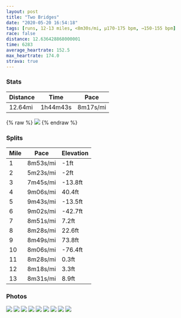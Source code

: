 ```yaml
---
layout: post
title: "Two Bridges"
date: "2020-05-20 16:54:18"
tags: [runs, 12-13 miles, <8m30s/mi, μ170-175 bpm, →150-155 bpm]
race: false
distance: 12.636428868000001
time: 6283
average_heartrate: 152.5
max_heartrate: 174.0
strava: true
---
```


### Stats

| Distance | Time | Pace |
|----------|------|------|
|12.64mi|1h44m43s|8m17s/mi|

{% raw %}
<img src='https://maps.googleapis.com/maps/api/staticmap?maptype=roadmap&path=enc:kcwwF`ksbMtBuFdAiDjA_AhAS|@cBb@IDo@j@YzBeD~Co@h@c@fAoBbAa@f@G`A\h@yAtBcAb@_B~@w@Ra@@a@dEs@w@o@DMg@_Ac@MI]bJZ`@lAA^j@@`@PMFnB`@MJj[|@~WzC|BFr@oBb@m@zEzBh@?p@fBv@p@p@EANPR|u@nc@i@EpG~B\Xn@xAlEtC~@|@rA`Bv@Zb@d@Lt@fB`@f@b@Jf@lFnDfApApBnAnAvA`A^tDdE|@v@xAdA|AcB|@eCHs@|Aa@xEdC\Z|@@d@l@r@c@CT^TpB_@`Ab@z@[vBoBbDwEVGlBkD~DoEhA}Af@_BlAmAh@kAd@UdB{CdAm@t@_BjEgFlEqGNu@lE_F|BwCjJsMWW@oEH[G}AJQK[BaBHg@W{@F[t@g@l@aAn@uCHeBAWKCF_HOwA^mAMiBJqCPk@IiAdB]ZTRa@hBHJeADyDz@iPFkEKcALc@OsATcCK{BJ@Vu@LmBKqC`@yKNaHH}EBgI{@yIAoBOm@WOYcDqEoCiCsEo@e@uC~CsAr@ATg@V_@r@m@`@[t@gA~@u@`CCxAm@`DmB|CxAhCgBjBkChEoA`AqEbAoDtA{BE_BBiGp@sCo@cADm@]e@VGMIu@ZmBDkBYyACgAZyAT}ACu@TyDCk@q@OUE_@`@k@bC_AlB}@jF_@j@i@vBIrAJfAo@|@y@lB@j@Ur@Dd@CV{@rCClA]fA[hC]r@Bp@o@dBs@tEYf@wAvFBf@]~A_@l@qBdMeAxA_@vCwA~HkA`C}@tFk@fAw@tFAdAg@bCWTkAnEY`DUr@QjE_BvDBtAa@b@cAhCOfCc@pBw@l@KZO`Di@bDWh@EzASnAqCxIqB?aEoAc@PgD}AqBmCaAWUH_Am@CKLCm@s@wAm@i@m@uAe@aAuAcE}BSBcCuCkA_@iAmA}@]qCgDm@GOw@cA_@uDeAo@F{Aq@FNOEi@g@gA\q@[uAKeARy@]}Cf@iA}AeCyAOJk@vBk@r@_DVyCe@_DiAsBDEa@eCUyCkAuAb@eAQKEeBOk@^w@DwBWqAs@sCSgBk@k@e@mBXe@QmAf@qA?mCcB{Ax@a@Ow@LyA{AuA?NHq@m@sADu@E{Bq@}ACk@z@?b@]x@&key=AIzaSyC1MId7bFpkLXNAaYhBSTb8jLyiSqzbDtM&size=800x800&markers=color:yellow|label:S|40.7559,-73.99617&markers=color:green|label:F|40.752119999999984,-73.98815'>
{% endraw %}

### Splits

| Mile | Pace | Elevation |
|------|------|-----------|
|1|8m53s/mi|-1ft|
|2|5m23s/mi|-2ft|
|3|7m45s/mi|-13.8ft|
|4|9m06s/mi|40.4ft|
|5|9m43s/mi|-13.5ft|
|6|9m02s/mi|-42.7ft|
|7|8m51s/mi|7.2ft|
|8|8m28s/mi|22.6ft|
|9|8m49s/mi|73.8ft|
|10|8m06s/mi|-76.4ft|
|11|8m28s/mi|0.3ft|
|12|8m18s/mi|3.3ft|
|13|8m31s/mi|8.9ft|

### Photos
<img src='https://dgtzuqphqg23d.cloudfront.net/rk-Z-W_qHdy_uhHguocPs-IRo4w5pMvtyD2lBZnFnac-768x768.jpg'>

<img src='https://dgtzuqphqg23d.cloudfront.net/7EuclUBVeDZp0W65Q_PneJ7OWpBMxmHYgaNGDMOpHy4-768x768.jpg'>

<img src='https://dgtzuqphqg23d.cloudfront.net/wU5p9IHjVNCLudx6w5XHwox03SJqd5tmRcmhYQWR_ig-576x768.jpg'>

<img src='https://dgtzuqphqg23d.cloudfront.net/36ps4VaCz5WabNYavsLikYMfiN42TnSwm-SKdN_TNpY-768x768.jpg'>

<img src='https://dgtzuqphqg23d.cloudfront.net/P-izhATNchOqDzGVU9lirybXcFX516q4ei5sK90iwJo-768x768.jpg'>

<img src='https://dgtzuqphqg23d.cloudfront.net/NdRG4SQBEPoj8ghpEmYEV4JG3nLiViY-KFcDIQACFm0-768x768.jpg'>

<img src='https://dgtzuqphqg23d.cloudfront.net/CRyMSKG6djumHnXqXR6eB_fmpJDlOPblENmBXNrHFBU-768x768.jpg'>

<img src='https://dgtzuqphqg23d.cloudfront.net/v0SQpatkLV-cCdxSb6aaYCs3osMdqAgeujlezAzeHjs-768x768.jpg'>

<img src='https://dgtzuqphqg23d.cloudfront.net/um3T3I8wH50JS9QW5msJJ9nh8HB17HDBtQSXp0querU-768x767.jpg'>

